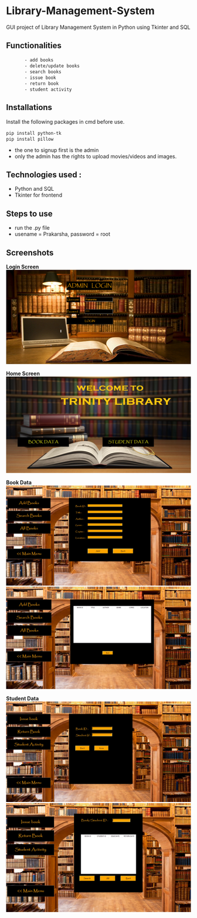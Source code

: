# Library-Management-System
GUI project of Library Management System in Python using Tkinter and SQL

## Functionalities  
           - add books
           - delete/update books
           - search books
           - issue book
           - return book
           - student activity
         
## Installations
Install the following packages in cmd before use.
```
pip install python-tk
pip install pillow
```
* the one to signup first is the admin
* only the admin has the rights to upload movies/videos and images.


## Technologies used :
* Python and SQL
* Tkinter for frontend


## Steps to use

  * run the .py file
  * usename = Prakarsha, password = root

## Screenshots

**Login Screen**
![](screenshots/1.jpg)

**Home Screen**
![](screenshots/2.jpg)

**Book Data**
![](screenshots/3.jpg)
![](screenshots/4.jpg)

**Student Data**
![](screenshots/5.jpg)
![](screenshots/6.jpg)
